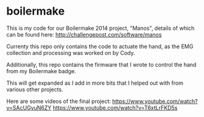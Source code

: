 boilermake
==========

This is my code for our Boilermake 2014 project, "Manos", details of which can be found here: http://challengepost.com/software/manos

Currenty this repo only contains the code to actuate the hand, as the EMG collection and processing was worked on by Cody.

Additionally, this repo contains the firmware that I wrote to control the hand from my Boilermake badge.

This will get expanded as I add in more bits that I helped out with from various other projects.


Here are some videos of the final project:
https://www.youtube.com/watch?v=SAcUGyuN6ZY
https://www.youtube.com/watch?v=T6xtLrFKD5s
